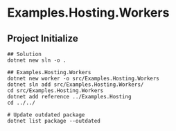 # Examples.Hosting.Workers

## Project Initialize

```shell
## Solution
dotnet new sln -o .

## Examples.Hosting.Workers
dotnet new worker -o src/Examples.Hosting.Workers
dotnet sln add src/Examples.Hosting.Workers/
cd src/Examples.Hosting.Workers
dotnet add reference ../Examples.Hosting
cd ../../

# Update outdated package
dotnet list package --outdated
```
